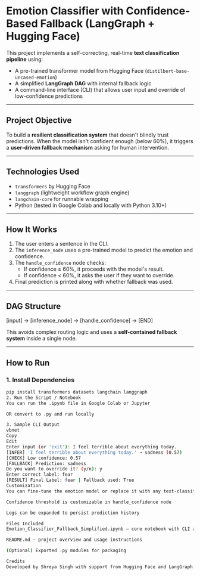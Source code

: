 # Emotion Classifier with Confidence-Based Fallback (LangGraph + Hugging Face)

This project implements a self-correcting, real-time **text classification pipeline** using:

- A pre-trained transformer model from Hugging Face (`distilbert-base-uncased-emotion`)
- A simplified **LangGraph DAG** with internal fallback logic
- A command-line interface (CLI) that allows user input and override of low-confidence predictions

---

##  Project Objective

To build a **resilient classification system** that doesn't blindly trust predictions. When the model isn't confident enough (below 60%), it triggers a **user-driven fallback mechanism** asking for human intervention.

---

##  Technologies Used

- `transformers` by Hugging Face
- `langgraph` (lightweight workflow graph engine)
- `langchain-core` for runnable wrapping
- Python (tested in Google Colab and locally with Python 3.10+)

---

##  How It Works

1. The user enters a sentence in the CLI.
2. The `inference_node` uses a pre-trained model to predict the emotion and confidence.
3. The `handle_confidence` node checks:
   - If confidence ≥ 60%, it proceeds with the model's result.
   - If confidence < 60%, it asks the user if they want to override.
4. Final prediction is printed along with whether fallback was used.

---

## DAG Structure

[input] → [inference_node] → [handle_confidence] → [END]

This avoids complex routing logic and uses a **self-contained fallback system** inside a single node.

---

## How to Run

### 1. Install Dependencies

```bash
pip install transformers datasets langchain langgraph
2. Run the Script / Notebook
You can run the .ipynb file in Google Colab or Jupyter

OR convert to .py and run locally

3. Sample CLI Output
vbnet
Copy
Edit
Enter input (or 'exit'): I feel terrible about everything today.
[INFER] 'I feel terrible about everything today.' → sadness (0.57)
[CHECK] Low confidence: 0.57
[FALLBACK] Prediction: sadness
Do you want to override it? (y/n): y
Enter correct label: fear
[RESULT] Final Label: fear | Fallback used: True
Customization
You can fine-tune the emotion model or replace it with any text-classification model

Confidence threshold is customizable in handle_confidence node

Logs can be expanded to persist prediction history

Files Included
Emotion_Classifier_Fallback_Simplified.ipynb — core notebook with CLI and DAG

README.md — project overview and usage instructions

(Optional) Exported .py modules for packaging

Credits
Developed by Shreya Singh with support from Hugging Face and LangGraph libraries.

